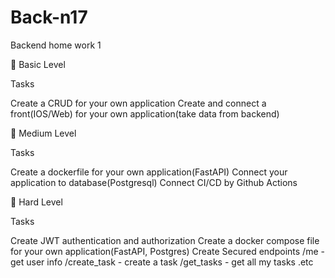 # Back-n17

Backend home work 1

🥉 Basic Level

Tasks

 Create a CRUD for your own application
 Create and connect a front(IOS/Web) for your own application(take data from backend)


🥈 Medium Level

Tasks

 Create a dockerfile for your own application(FastAPI)
 Connect your application to database(Postgresql)
 Connect CI/CD by Github Actions

 
🥇 Hard Level

Tasks

 Create JWT authentication and authorization
 Create a docker compose file for your own application(FastAPI, Postgres)
 Create Secured endpoints
 /me - get user info
 /create_task - create a task
 /get_tasks - get all my tasks
.etc
